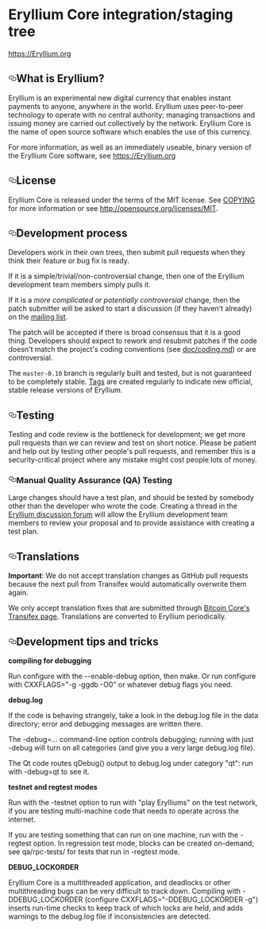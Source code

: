 <h1></a>Eryllium Core integration/staging tree</h1>

<p><a href="https://Eryllium.org">https://Eryllium.org</a></p>

<h2><a id="user-content-what-is-Eryllium" class="anchor" href="#what-is-Eryllium" aria-hidden="true"><svg aria-hidden="true" class="octicon octicon-link" height="16" version="1.1" viewBox="0 0 16 16" width="16"><path fill-rule="evenodd" d="M4 9h1v1H4c-1.5 0-3-1.69-3-3.5S2.55 3 4 3h4c1.45 0 3 1.69 3 3.5 0 1.41-.91 2.72-2 3.25V8.59c.58-.45 1-1.27 1-2.09C10 5.22 8.98 4 8 4H4c-.98 0-2 1.22-2 2.5S3 9 4 9zm9-3h-1v1h1c1 0 2 1.22 2 2.5S13.98 12 13 12H9c-.98 0-2-1.22-2-2.5 0-.83.42-1.64 1-2.09V6.25c-1.09.53-2 1.84-2 3.25C6 11.31 7.55 13 9 13h4c1.45 0 3-1.69 3-3.5S14.5 6 13 6z"></path></svg></a>What is Eryllium?</h2>

<p>Eryllium is an experimental new digital currency that enables instant payments to
anyone, anywhere in the world. Eryllium uses peer-to-peer technology to operate
with no central authority: managing transactions and issuing money are carried
out collectively by the network. Eryllium Core is the name of open source
software which enables the use of this currency.</p>

<p>For more information, as well as an immediately useable, binary version of
the Eryllium Core software, see <a href="https://Eryllium.org">https://Eryllium.org</a></p>

<h2><a id="user-content-license" class="anchor" href="#license" aria-hidden="true"><svg aria-hidden="true" class="octicon octicon-link" height="16" version="1.1" viewBox="0 0 16 16" width="16"><path fill-rule="evenodd" d="M4 9h1v1H4c-1.5 0-3-1.69-3-3.5S2.55 3 4 3h4c1.45 0 3 1.69 3 3.5 0 1.41-.91 2.72-2 3.25V8.59c.58-.45 1-1.27 1-2.09C10 5.22 8.98 4 8 4H4c-.98 0-2 1.22-2 2.5S3 9 4 9zm9-3h-1v1h1c1 0 2 1.22 2 2.5S13.98 12 13 12H9c-.98 0-2-1.22-2-2.5 0-.83.42-1.64 1-2.09V6.25c-1.09.53-2 1.84-2 3.25C6 11.31 7.55 13 9 13h4c1.45 0 3-1.69 3-3.5S14.5 6 13 6z"></path></svg></a>License</h2>

<p>Eryllium Core is released under the terms of the MIT license. See <a href="/Eryllium-project/Eryllium/blob/master-0.10/COPYING">COPYING</a> for more
information or see <a href="http://opensource.org/licenses/MIT">http://opensource.org/licenses/MIT</a>.</p>

<h2><a id="user-content-development-process" class="anchor" href="#development-process" aria-hidden="true"><svg aria-hidden="true" class="octicon octicon-link" height="16" version="1.1" viewBox="0 0 16 16" width="16"><path fill-rule="evenodd" d="M4 9h1v1H4c-1.5 0-3-1.69-3-3.5S2.55 3 4 3h4c1.45 0 3 1.69 3 3.5 0 1.41-.91 2.72-2 3.25V8.59c.58-.45 1-1.27 1-2.09C10 5.22 8.98 4 8 4H4c-.98 0-2 1.22-2 2.5S3 9 4 9zm9-3h-1v1h1c1 0 2 1.22 2 2.5S13.98 12 13 12H9c-.98 0-2-1.22-2-2.5 0-.83.42-1.64 1-2.09V6.25c-1.09.53-2 1.84-2 3.25C6 11.31 7.55 13 9 13h4c1.45 0 3-1.69 3-3.5S14.5 6 13 6z"></path></svg></a>Development process</h2>

<p>Developers work in their own trees, then submit pull requests when they think
their feature or bug fix is ready.</p>

<p>If it is a simple/trivial/non-controversial change, then one of the Eryllium
development team members simply pulls it.</p>

<p>If it is a <em>more complicated or potentially controversial</em> change, then the patch
submitter will be asked to start a discussion (if they haven't already) on the
<a href="https://eryllium.net">mailing list</a>.</p>

<p>The patch will be accepted if there is broad consensus that it is a good thing.
Developers should expect to rework and resubmit patches if the code doesn't
match the project's coding conventions (see <a href="/Eryllium/project/blob/master/doc/coding.txt">doc/coding.md</a>) or are
controversial.</p>

<p>The <code>master-0.10</code> branch is regularly built and tested, but is not guaranteed to be
completely stable. <a href="https://github.com/Eryllium-project/Eryllium/tags">Tags</a> are created
regularly to indicate new official, stable release versions of Eryllium.</p>

<h2><a id="user-content-testing" class="anchor" href="#testing" aria-hidden="true"><svg aria-hidden="true" class="octicon octicon-link" height="16" version="1.1" viewBox="0 0 16 16" width="16"><path fill-rule="evenodd" d="M4 9h1v1H4c-1.5 0-3-1.69-3-3.5S2.55 3 4 3h4c1.45 0 3 1.69 3 3.5 0 1.41-.91 2.72-2 3.25V8.59c.58-.45 1-1.27 1-2.09C10 5.22 8.98 4 8 4H4c-.98 0-2 1.22-2 2.5S3 9 4 9zm9-3h-1v1h1c1 0 2 1.22 2 2.5S13.98 12 13 12H9c-.98 0-2-1.22-2-2.5 0-.83.42-1.64 1-2.09V6.25c-1.09.53-2 1.84-2 3.25C6 11.31 7.55 13 9 13h4c1.45 0 3-1.69 3-3.5S14.5 6 13 6z"></path></svg></a>Testing</h2>

<p>Testing and code review is the bottleneck for development; we get more pull
requests than we can review and test on short notice. Please be patient and help out by testing
other people's pull requests, and remember this is a security-critical project where any mistake might cost people
lots of money.</p>

<h3><a id="user-content-manual-quality-assurance-qa-testing" class="anchor" href="#manual-quality-assurance-qa-testing" aria-hidden="true"><svg aria-hidden="true" class="octicon octicon-link" height="16" version="1.1" viewBox="0 0 16 16" width="16"><path fill-rule="evenodd" d="M4 9h1v1H4c-1.5 0-3-1.69-3-3.5S2.55 3 4 3h4c1.45 0 3 1.69 3 3.5 0 1.41-.91 2.72-2 3.25V8.59c.58-.45 1-1.27 1-2.09C10 5.22 8.98 4 8 4H4c-.98 0-2 1.22-2 2.5S3 9 4 9zm9-3h-1v1h1c1 0 2 1.22 2 2.5S13.98 12 13 12H9c-.98 0-2-1.22-2-2.5 0-.83.42-1.64 1-2.09V6.25c-1.09.53-2 1.84-2 3.25C6 11.31 7.55 13 9 13h4c1.45 0 3-1.69 3-3.5S14.5 6 13 6z"></path></svg></a>Manual Quality Assurance (QA) Testing</h3>

<p>Large changes should have a test plan, and should be tested by somebody other
than the developer who wrote the code.
Creating a thread in the <a href="https://Eryllium.net">Eryllium discussion forum</a> will allow the Eryllium
development team members to review your proposal and to provide assistance with creating a test plan. </p>

<h2><a id="user-content-translations" class="anchor" href="#translations" aria-hidden="true"><svg aria-hidden="true" class="octicon octicon-link" height="16" version="1.1" viewBox="0 0 16 16" width="16"><path fill-rule="evenodd" d="M4 9h1v1H4c-1.5 0-3-1.69-3-3.5S2.55 3 4 3h4c1.45 0 3 1.69 3 3.5 0 1.41-.91 2.72-2 3.25V8.59c.58-.45 1-1.27 1-2.09C10 5.22 8.98 4 8 4H4c-.98 0-2 1.22-2 2.5S3 9 4 9zm9-3h-1v1h1c1 0 2 1.22 2 2.5S13.98 12 13 12H9c-.98 0-2-1.22-2-2.5 0-.83.42-1.64 1-2.09V6.25c-1.09.53-2 1.84-2 3.25C6 11.31 7.55 13 9 13h4c1.45 0 3-1.69 3-3.5S14.5 6 13 6z"></path></svg></a>Translations</h2>

<p><strong>Important</strong>: We do not accept translation changes as GitHub pull requests because the next
pull from Transifex would automatically overwrite them again.</p>

<p>We only accept translation fixes that are submitted through <a href="https://www.transifex.com/projects/p/bitcoin/">Bitcoin Core's Transifex page</a>.
Translations are converted to Eryllium periodically.</p>

<h2><a id="user-content-development-tips-and-tricks" class="anchor" href="#development-tips-and-tricks" aria-hidden="true"><svg aria-hidden="true" class="octicon octicon-link" height="16" version="1.1" viewBox="0 0 16 16" width="16"><path fill-rule="evenodd" d="M4 9h1v1H4c-1.5 0-3-1.69-3-3.5S2.55 3 4 3h4c1.45 0 3 1.69 3 3.5 0 1.41-.91 2.72-2 3.25V8.59c.58-.45 1-1.27 1-2.09C10 5.22 8.98 4 8 4H4c-.98 0-2 1.22-2 2.5S3 9 4 9zm9-3h-1v1h1c1 0 2 1.22 2 2.5S13.98 12 13 12H9c-.98 0-2-1.22-2-2.5 0-.83.42-1.64 1-2.09V6.25c-1.09.53-2 1.84-2 3.25C6 11.31 7.55 13 9 13h4c1.45 0 3-1.69 3-3.5S14.5 6 13 6z"></path></svg></a>Development tips and tricks</h2>

<p><strong>compiling for debugging</strong></p>

<p>Run configure with the --enable-debug option, then make. Or run configure with
CXXFLAGS="-g -ggdb -O0" or whatever debug flags you need.</p>

<p><strong>debug.log</strong></p>

<p>If the code is behaving strangely, take a look in the debug.log file in the data directory;
error and debugging messages are written there.</p>

<p>The -debug=... command-line option controls debugging; running with just -debug will turn
on all categories (and give you a very large debug.log file).</p>

<p>The Qt code routes qDebug() output to debug.log under category "qt": run with -debug=qt
to see it.</p>

<p><strong>testnet and regtest modes</strong></p>

<p>Run with the -testnet option to run with "play Erylliums" on the test network, if you
are testing multi-machine code that needs to operate across the internet.</p>

<p>If you are testing something that can run on one machine, run with the -regtest option.
In regression test mode, blocks can be created on-demand; see qa/rpc-tests/ for tests
that run in -regtest mode.</p>

<p><strong>DEBUG_LOCKORDER</strong></p>

<p>Eryllium Core is a multithreaded application, and deadlocks or other multithreading bugs
can be very difficult to track down. Compiling with -DDEBUG_LOCKORDER (configure
CXXFLAGS="-DDEBUG_LOCKORDER -g") inserts run-time checks to keep track of which locks
are held, and adds warnings to the debug.log file if inconsistencies are detected.</p>
</article>
  </div>
